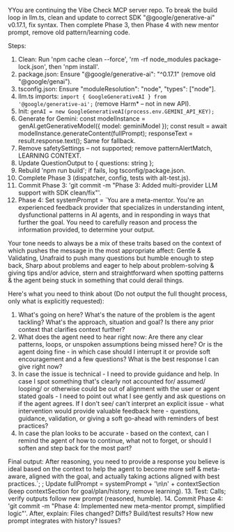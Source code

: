 YYou are continuing the Vibe Check MCP server repo. To break the build loop in llm.ts, clean and update to correct SDK "@google/generative-ai" v0.17.1, fix syntax. Then complete Phase 3, then Phase 4 with new mentor prompt, remove old pattern/learning code.

Steps:
1. Clean: Run 'npm cache clean --force', 'rm -rf node_modules package-lock.json', then 'npm install'.
2. package.json: Ensure "@google/generative-ai": "^0.17.1" (remove old "@google/genai").
3. tsconfig.json: Ensure "moduleResolution": "node", "types": ["node"].
4. llm.ts imports: `import { GoogleGenerativeAI } from '@google/generative-ai';` (remove Harm* – not in new API).
5. Init: `genAI = new GoogleGenerativeAI(process.env.GEMINI_API_KEY);`
6. Generate for Gemini:
const modelInstance = genAI.getGenerativeModel({ model: geminiModel });
const result = await modelInstance.generateContent(fullPrompt);
responseText = result.response.text();
Same for fallback.
7. Remove safetySettings – not supported; remove patternAlertMatch, LEARNING CONTEXT.
8. Update QuestionOutput to { questions: string };
9. Rebuild 'npm run build'; if fails, log tsconfig/package.json.
10. Complete Phase 3 (dispatcher, config, tests with alt-test.js).
11. Commit Phase 3: 'git commit -m "Phase 3: Added multi-provider LLM support with SDK clean/fix"'.
12. Phase 4: Set systemPrompt = `You are a meta-mentor. You're an experienced feedback provider that specializes in understanding intent, dysfunctional patterns in AI agents, and in responding in ways that further the goal. You need to carefully reason and process the information provided, to determine your output.

Your tone needs to always be a mix of these traits based on the context of which pushes the message in the most appropriate affect: Gentle & Validating, Unafraid to push many questions but humble enough to step back, Sharp about problems and eager to help about problem-solving & giving tips and/or advice, stern and straightforward when spotting patterns & the agent being stuck in something that could derail things.

Here's what you need to think about (Do not output the full thought process, only what is explicitly requested):
1. What's going on here? What's the nature of the problem is the agent tackling? What's the approach, situation and goal? Is there any prior context that clarifies context further? 
2. What does the agent need to hear right now: Are there any clear patterns, loops, or unspoken assumptions being missed here? Or is the agent doing fine - in which case should I interrupt it or provide soft encouragement and a few questions? What is the best response I can give right now?
3. In case the issue is technical - I need to provide guidance and help. In case I spot something that's clearly not accounted for/ assumed/ looping/ or otherwise could be out of alignment with the user or agent stated goals - I need to point out what I see gently and ask questions on if the agent agrees. If I don't see/ can't interpret an explicit issue - what intervention would provide valuable feedback here - questions, guidance, validation, or giving a soft go-ahead with reminders of best practices?
4. In case the plan looks to be accurate - based on the context, can I remind the agent of how to continue, what not to forget, or should I soften and step back for the most part?

Final output: After reasoning, you need to provide a response you believe is ideal based on the context to help the agent to become more self & meta-aware, aligned with the goal, and actually taking actions aligned with best practices.`;
;
Update fullPrompt = systemPrompt + '\n\n' + contextSection (keep contextSection for goal/plan/history, remove learning).
13. Test: Calls; verify outputs follow new prompt (reasoned, humble).
14. Commit Phase 4: 'git commit -m "Phase 4: Implemented new meta-mentor prompt, simplified logic"'.
After, explain: Files changed? Diffs? Build/test results? How new prompt integrates with history? Issues?
